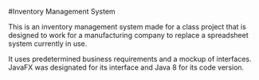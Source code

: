 #Inventory Management System

This is an inventory management system made for a class project that is designed to work for a manufacturing company to replace a spreadsheet system currently in use.

It uses predetermined business requirements and a mockup of interfaces.  JavaFX was designated for its interface and Java 8 for its code version.